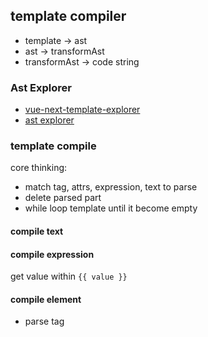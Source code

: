 ## template compiler

* template -> ast
* ast -> transformAst
* transformAst -> code string

### Ast Explorer

* [vue-next-template-explorer](https://vue-next-template-explorer.netlify.app/#eyJzcmMiOiJcbiA8ZGl2PkhlbGxvIFdvcmxkITwvZGl2PiIsIm9wdGlvbnMiOnsib3B0aW1pemVJbXBvcnRzIjpmYWxzZX19)
* [ast explorer](https://astexplorer.net/)

### template compile

core thinking:

* match tag, attrs, expression, text to parse
* delete parsed part
* while loop template until it become empty

#### compile text

#### compile expression

get value within `{{ value }}`

#### compile element

* parse tag
